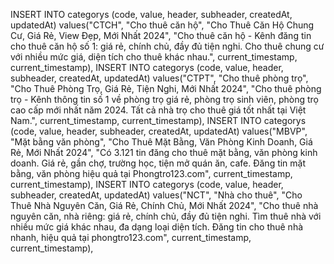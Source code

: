 INSERT INTO categorys (code, value, header, subheader, createdAt, updatedAt) values("CTCH", "Cho thuê căn hộ", "Cho Thuê Căn Hộ Chung Cư, Giá Rẻ, View Đẹp, Mới Nhất 2024",
"Cho thuê căn hộ - Kênh đăng tin cho thuê căn hộ số 1: giá rẻ, chính chủ, đầy đủ tiện nghi. Cho thuê chung cư với nhiều mức giá, diện tích cho thuê khác nhau.",
current_timestamp, current_timestamp),
INSERT INTO categorys (code, value, header, subheader, createdAt, updatedAt) values("CTPT", "Cho thuê phòng trọ", "Cho Thuê Phòng Trọ, Giá Rẻ, Tiện Nghi, Mới Nhất 2024",
"Cho thuê phòng trọ - Kênh thông tin số 1 về phòng trọ giá rẻ, phòng trọ sinh viên, phòng trọ cao cấp mới nhất năm 2024. Tất cả nhà trọ cho thuê giá tốt nhất tại Việt Nam.",
current_timestamp, current_timestamp),
INSERT INTO categorys (code, value, header, subheader, createdAt, updatedAt) values("MBVP", "Mặt bằng văn phòng", "Cho Thuê Mặt Bằng, Văn Phòng Kinh Doanh, Giá Rẻ, Mới Nhất 2024",
"Có 3.121 tin đăng cho thuê mặt bằng, văn phòng kinh doanh. Giá rẻ, gần chợ, trường học, tiện mở quán ăn, cafe. Đăng tin mặt bằng, văn phòng hiệu quả tại Phongtro123.com",
current_timestamp, current_timestamp),
INSERT INTO categorys (code, value, header, subheader, createdAt, updatedAt) values("NCT", "Nhà cho thuê", "Cho Thuê Nhà Nguyên Căn, Giá Rẻ, Chính Chủ, Mới Nhất 2024",
"Cho thuê nhà nguyên căn, nhà riêng: giá rẻ, chính chủ, đầy đủ tiện nghi. Tìm thuê nhà với nhiều mức giá khác nhau, đa dạng loại diện tích. Đăng tin cho thuê nhà nhanh, hiệu quả tại phongtro123.com",
current_timestamp, current_timestamp),
